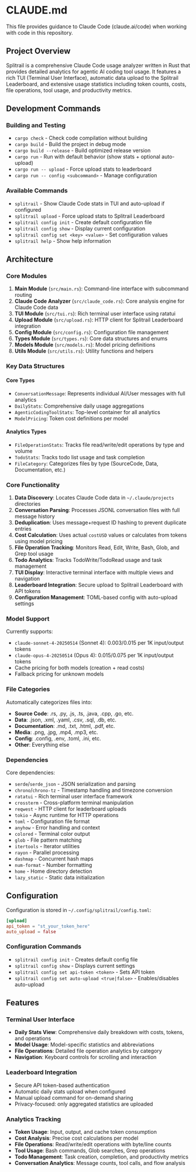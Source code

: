 # CLAUDE.md

This file provides guidance to Claude Code (claude.ai/code) when working with code in this repository.

## Project Overview

Splitrail is a comprehensive Claude Code usage analyzer written in Rust that provides detailed analytics for agentic AI coding tool usage. It features a rich TUI (Terminal User Interface), automatic data upload to the Splitrail Leaderboard, and extensive usage statistics including token counts, costs, file operations, tool usage, and productivity metrics.

## Development Commands

### Building and Testing
- `cargo check` - Check code compilation without building
- `cargo build` - Build the project in debug mode
- `cargo build --release` - Build optimized release version
- `cargo run` - Run with default behavior (show stats + optional auto-upload)
- `cargo run -- upload` - Force upload stats to leaderboard
- `cargo run -- config <subcommand>` - Manage configuration

### Available Commands
- `splitrail` - Show Claude Code stats in TUI and auto-upload if configured
- `splitrail upload` - Force upload stats to Splitrail Leaderboard
- `splitrail config init` - Create default configuration file
- `splitrail config show` - Display current configuration
- `splitrail config set <key> <value>` - Set configuration values
- `splitrail help` - Show help information

## Architecture

### Core Modules

1. **Main Module** (`src/main.rs`): Command-line interface with subcommand routing
2. **Claude Code Analyzer** (`src/claude_code.rs`): Core analysis engine for Claude Code data
3. **TUI Module** (`src/tui.rs`): Rich terminal user interface using ratatui
4. **Upload Module** (`src/upload.rs`): HTTP client for Splitrail Leaderboard integration
5. **Config Module** (`src/config.rs`): Configuration file management
6. **Types Module** (`src/types.rs`): Core data structures and enums
7. **Models Module** (`src/models.rs`): Model pricing definitions
8. **Utils Module** (`src/utils.rs`): Utility functions and helpers

### Key Data Structures

#### Core Types
- `ConversationMessage`: Represents individual AI/User messages with full analytics
- `DailyStats`: Comprehensive daily usage aggregations
- `AgenticCodingToolStats`: Top-level container for all analytics
- `ModelPricing`: Token cost definitions per model

#### Analytics Types
- `FileOperationStats`: Tracks file read/write/edit operations by type and volume
- `TodoStats`: Tracks todo list usage and task completion
- `FileCategory`: Categorizes files by type (SourceCode, Data, Documentation, etc.)

### Core Functionality

1. **Data Discovery**: Locates Claude Code data in `~/.claude/projects` directories
2. **Conversation Parsing**: Processes JSONL conversation files with full message history
3. **Deduplication**: Uses message+request ID hashing to prevent duplicate entries
4. **Cost Calculation**: Uses actual `costUSD` values or calculates from tokens using model pricing
5. **File Operation Tracking**: Monitors Read, Edit, Write, Bash, Glob, and Grep tool usage
6. **Todo Analytics**: Tracks TodoWrite/TodoRead usage and task management
7. **TUI Display**: Interactive terminal interface with multiple views and navigation
8. **Leaderboard Integration**: Secure upload to Splitrail Leaderboard with API tokens
9. **Configuration Management**: TOML-based config with auto-upload settings

### Model Support

Currently supports:
- `claude-sonnet-4-20250514` (Sonnet 4): $0.003/$0.015 per 1K input/output tokens
- `claude-opus-4-20250514` (Opus 4): $0.015/$0.075 per 1K input/output tokens
- Cache pricing for both models (creation + read costs)
- Fallback pricing for unknown models

### File Categories

Automatically categorizes files into:
- **Source Code**: .rs, .py, .js, .ts, .java, .cpp, .go, etc.
- **Data**: .json, .xml, .yaml, .csv, .sql, .db, etc.
- **Documentation**: .md, .txt, .html, .pdf, etc.
- **Media**: .png, .jpg, .mp4, .mp3, etc.
- **Config**: .config, .env, .toml, .ini, etc.
- **Other**: Everything else

### Dependencies

Core dependencies:
- `serde`/`serde_json` - JSON serialization and parsing
- `chrono`/`chrono-tz` - Timestamp handling and timezone conversion
- `ratatui` - Rich terminal user interface framework
- `crossterm` - Cross-platform terminal manipulation
- `reqwest` - HTTP client for leaderboard uploads
- `tokio` - Async runtime for HTTP operations
- `toml` - Configuration file format
- `anyhow` - Error handling and context
- `colored` - Terminal color output
- `glob` - File pattern matching
- `itertools` - Iterator utilities
- `rayon` - Parallel processing
- `dashmap` - Concurrent hash maps
- `num-format` - Number formatting
- `home` - Home directory detection
- `lazy_static` - Static data initialization

## Configuration

Configuration is stored in `~/.config/splitrail/config.toml`:

```toml
[upload]
api_token = "st_your_token_here"
auto_upload = false
```

### Configuration Commands
- `splitrail config init` - Creates default config file
- `splitrail config show` - Displays current settings
- `splitrail config set api-token <token>` - Sets API token
- `splitrail config set auto-upload <true|false>` - Enables/disables auto-upload

## Features

### Terminal User Interface
- **Daily Stats View**: Comprehensive daily breakdown with costs, tokens, and operations
- **Model Usage**: Model-specific statistics and abbreviations
- **File Operations**: Detailed file operation analytics by category
- **Navigation**: Keyboard controls for scrolling and interaction

### Leaderboard Integration
- Secure API token-based authentication
- Automatic daily stats upload when configured
- Manual upload command for on-demand sharing
- Privacy-focused: only aggregated statistics are uploaded

### Analytics Tracking
- **Token Usage**: Input, output, and cache token consumption
- **Cost Analysis**: Precise cost calculations per model
- **File Operations**: Read/write/edit operations with byte/line counts
- **Tool Usage**: Bash commands, Glob searches, Grep operations
- **Todo Management**: Task creation, completion, and productivity metrics
- **Conversation Analytics**: Message counts, tool calls, and flow analysis
